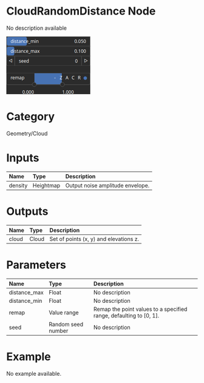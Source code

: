 
CloudRandomDistance Node
========================


No description available



![img](../../images/nodes/CloudRandomDistance_settings.png)


# Category


Geometry/Cloud
# Inputs

|Name|Type|Description|
| :--- | :--- | :--- |
|density|Heightmap|Output noise amplitude envelope.|

# Outputs

|Name|Type|Description|
| :--- | :--- | :--- |
|cloud|Cloud|Set of points (x, y) and elevations z.|

# Parameters

|Name|Type|Description|
| :--- | :--- | :--- |
|distance_max|Float|No description|
|distance_min|Float|No description|
|remap|Value range|Remap the point values to a specified range, defaulting to [0, 1].|
|seed|Random seed number|No description|

# Example


No example available.